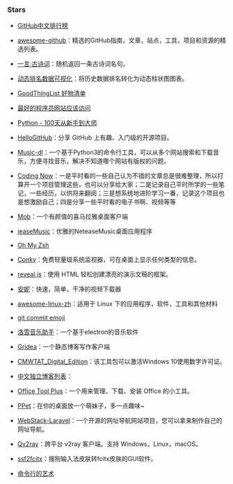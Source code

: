 ### Stars

- [GitHub中文排行榜](https://github.com/kon9chunkit/GitHub-Chinese-Top-Charts)

- [awesome-github](https://github.com/AntBranch/awesome-github)：精选的GitHub指南，文章，站点，工具，项目和资源的精选列表。

- [一言·古诗词](https://github.com/xenv/gushici)：随机返回一条古诗词名句。

- [动态排名数据可视化](https://github.com/Jannchie/Historical-ranking-data-visualization-based-on-d3.js)：将历史数据排名转化为动态柱状图图表。

- [GoodThingList 好物清单](https://github.com/cnfeat/GoodThingList)

- [最好的程序员网站应该访问](https://github.com/sdmg15/Best-websites-a-programmer-should-visit)

- [Python - 100天从新手到大师](https://github.com/jackfrued/Python-100-Days)

- [HelloGitHub](https://github.com/521xueweihan/HelloGitHub)：分享 GitHub 上有趣、入门级的开源项目。

- [Music-dl](https://github.com/zhongrongzhao/music-dl)：一个基于Python3的命令行工具，可以从多个网站搜索和下载音乐，方便寻找音乐，解决不知道哪个网站有版权的问题。

- [Coding Now](https://github.com/josonle/Coding-Now)：一是平时看的一些自己认为不错的文章总是很难整理，所以打算开一个项目管理这些，也可以分享给大家；二是记录自己平时所学的一些笔记，一些经历，以供将来翻阅；三是想系统地进阶学习一番，记录这个项目也是想激励自己；四是分享一些平时看的电子书啊、视频等等

- [Mob](https://github.com/zenghongtu/Mob)：一个有颜值的喜马拉雅桌面客户端

- [ieaseMusic](https://github.com/trazyn/ieaseMusic)：优雅的NeteaseMusic桌面应用程序

- [Oh My Zsh](https://github.com/ohmyzsh/ohmyzsh)

- [Conky](https://github.com/brndnmtthws/conky)：免费轻量级系统监视器，可在桌面上显示任何类型的信息。

- [reveal.js](https://github.com/hakimel/reveal.js)：使用 HTML 轻松创建漂亮的演示文稿的框架。

- [安妮](https://github.com/iawia002/annie)：快速，简单，干净的视频下载器

- [awesome-linux-zh](https://github.com/cdoco/awesome-linux-zh)：适用于 Linux 下的应用程序，软件，工具和其他材料

- [git commit emoji](https://github.com/liuchengxu/git-commit-emoji-cn)

- [洛雪音乐助手](https://github.com/lyswhut/lx-music-desktop)：一个基于electron的音乐软件

- [Gridea](https://github.com/getgridea/gridea)：一个静态博客写作客户端

- [CMWTAT_Digital_Edition](https://github.com/TGSAN/CMWTAT_Digital_Edition)：该工具包可以激活Windows 10使用数字许可证。

- [中文独立博客列表](https://github.com/timqian/chinese-independent-blogs)：

- [Office Tool Plus](https://github.com/YerongAI/Office-Tool)：一个用来管理、下载、安装 Office 的小工具。

- [PPet](https://github.com/zenghongtu/PPet)：在你的桌面放一个萌妹子，多一点趣味~

- [WebStack-Laravel](https://github.com/hui-ho/WebStack-Laravel)：一个开源的网址导航网站项目，您可以拿来制作自己的网址导航。

- [Qv2ray](https://github.com/Qv2ray/Qv2ray)：跨平台 v2ray 客户端。支持 Windows，Linux，macOS。

- [ssf2fcitx](https://github.com/pp710680429/ssf2fcitx)：搜狗输入法皮肤转fcitx皮肤的GUI软件。

- [命令行的艺术](https://github.com/jlevy/the-art-of-command-line/blob/master/README-zh.md)